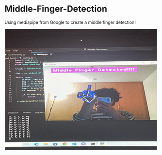 # Middle-Finger-Detection

Using mediapipe from Google to create a middle finger detection!

<div align="center">
   <img src="middle_finger.jpg" alt="Image Description" width="500" height="400">
</div>

